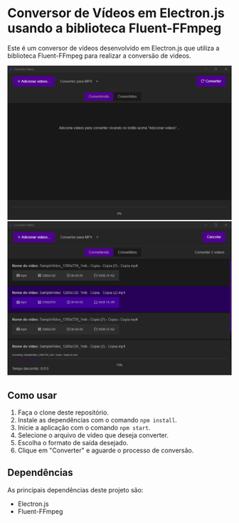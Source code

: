 <h1>Conversor de Vídeos em Electron.js usando a biblioteca Fluent-FFmpeg</h1>

<p>Este é um conversor de vídeos desenvolvido em Electron.js que utiliza a biblioteca Fluent-FFmpeg para realizar a conversão de videos.</p>

<div align="center">
<img src="screenshots/sreenShot (1).png" width="700px"/>
<img src="screenshots/sreenShot (2).png" width="700px"/>
</div>

<h2>Como usar</h2>
<ol><li>Faça o clone deste repositório.</li><li>Instale as dependências com o comando <code>npm install</code>.</li><li>Inicie a aplicação com o comando <code>npm start</code>.</li><li>Selecione o arquivo de vídeo que deseja converter.</li><li>Escolha o formato de saída desejado.</li><li>Clique em "Converter" e aguarde o processo de conversão.</li></ol><h2>Dependências</h2><p>As principais dependências deste projeto são:</p><ul><li>Electron.js</li><li>Fluent-FFmpeg</li></ul>
